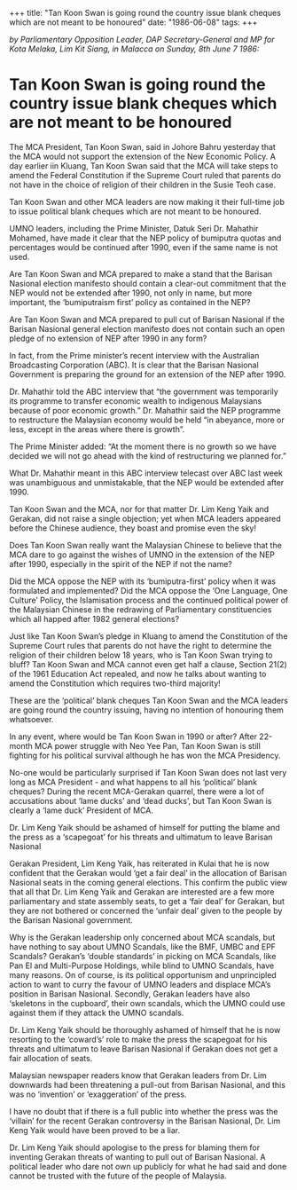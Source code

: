 +++ 
title: "Tan Koon Swan is going round the country issue blank cheques which are not meant to be honoured"
date: "1986-06-08"
tags:
+++

_by Parliamentary Opposition Leader, DAP Secretary-General and MP for Kota Melaka, Lim Kit Siang, in Malacca on Sunday, 8th June 7 1986:_

# Tan Koon Swan is going round the country issue blank cheques which are not meant to be honoured

The MCA President, Tan Koon Swan, said in Johore Bahru yesterday that the MCA would not support the extension of the New Economic Policy. A day earlier iin Kluang, Tan Koon Swan said that the MCA will take steps to amend the Federal Constitution if the Supreme Court ruled that parents do not have in the choice of religion of their children in the Susie Teoh case.</u>

 Tan Koon Swan and other MCA leaders are now making it their full-time job to issue political blank cheques which are not meant to be honoured.

UMNO leaders, including the Prime Minister, Datuk Seri Dr. Mahathir Mohamed, have made it clear that the NEP policy of bumiputra quotas and percentages would be continued after 1990, even if the same name is not used.

Are Tan Koon Swan and MCA prepared to make a stand that the Barisan Nasional election manifesto should contain a clear-out commitment that the NEP would not be extended after 1990, not only in name, but more important, the ‘bumiputraism first’ policy as contained in the NEP?

Are Tan Koon Swan and MCA prepared to pull cut of Barisan Nasional if the Barisan Nasional general election manifesto does not contain such an open pledge of no extension of NEP after 1990 in any form?

In fact, from the Prime minister’s recent interview with the Australian Broadcasting Corporation (ABC). It is clear that the Barisan Nasional Government is preparing the ground for an extension of the NEP after 1990.

Dr. Mahathir told the ABC interview that “the government was temporarily its programme to transfer economic wealth to indigenous Malaysians because of poor economic growth.” Dr. Mahathir said the NEP programme to restructure the Malaysian economy would be held “in abeyance, more or less, except in the areas where there is growth”.

The Prime Minister added: “At the moment there is no growth so we have decided we will not go ahead with the kind of restructuring we planned for.”

What Dr. Mahathir meant in this ABC interview telecast over ABC last week was unambiguous and unmistakable, that the NEP would be extended after 1990.

Tan Koon Swan and the MCA, nor for that matter Dr. Lim Keng Yaik and Gerakan, did not raise a single objection; yet when MCA leaders appeared before the Chinese audience, they boast and promise even the sky!

Does Tan Koon Swan really want the Malaysian Chinese to believe that the MCA dare to go against the wishes of UMNO in the extension of the NEP after 1990, especially in the spirit of the NEP if not the name?

Did the MCA oppose the NEP with its ‘bumiputra-first’ policy when it was formulated and implemented? Did the MCA oppose the ‘One Language, One Culture’ Policy, the Islamisation process and the continued  political power of the Malaysian Chinese in the redrawing of Parliamentary constituencies which all happed after 1982 general elections?

Just like Tan Koon Swan’s pledge in Kluang to amend the Constitution of the Supreme Court rules that parents do not have the right to determine the religion of their children below 18 years, who is Tan Koon Swan trying to bluff? Tan Koon Swan and MCA cannot even get half a clause, Section 21(2) of the 1961 Education Act repealed, and now he talks about wanting to amend the Constitution which requires two-third majority!

These are the ‘political’ blank cheques Tan Koon Swan and the MCA leaders are going round the country issuing, having no intention of honouring them whatsoever.

In any event, where would be Tan Koon Swan in 1990 or after? After 22-month MCA power struggle with Neo Yee Pan, Tan Koon Swan is still fighting for his political survival although he has won the MCA Presidency.

No-one would be particularly surprised if Tan Koon Swan does not last very long as MCA President - and what happens to all his ‘political’ blank cheques? During the recent MCA-Gerakan quarrel, there were a lot of accusations about ‘lame ducks’ and ‘dead ducks’, but Tan Koon Swan is clearly a ‘lame duck’ President of MCA.

Dr. Lim Keng Yaik should be ashamed of himself for putting the blame and the press as a ‘scapegoat’ for his threats and ultimatum to leave Barisan Nasional

Gerakan President, Lim Keng Yaik, has reiterated in Kulai that he is now confident that the Gerakan would ‘get a fair deal’ in the allocation of Barisan Nasional seats in the coming general elections. This confirm the public view that all that Dr. Lim Keng Yaik and Gerakan are interested are a few more parliamentary and state assembly seats, to get a ‘fair deal’ for Gerakan, but they are not bothered or concerned the ‘unfair deal’ given to the people by the  Barisan Nasional government.

Why is the Gerakan leadership only concerned about MCA scandals, but have nothing to say about UMNO Scandals, like the BMF, UMBC and EPF Scandals? Gerakan’s ‘double standards’ in picking on MCA Scandals, like Pan El and Multi-Purpose Holdings, while blind to UMNO Scandals, have many reasons. On of course, is its political opportunism and unprincipled action to want to curry the favour of UMNO leaders and displace MCA’s position in Barisan Nasional. Secondly, Gerakan leaders have also ‘skeletons in the cupboard’, their own scandals, which the UMNO could use against them if they attack the UMNO scandals.

Dr. Lim Keng Yaik should be thoroughly ashamed of himself that he is now resorting to the ‘coward’s’ role to make the press the scapegoat for his threats and ultimatum to leave Barisan Nasional if Gerakan does not get a fair allocation of seats.

Malaysian newspaper readers know that Gerakan leaders from Dr. Lim downwards had been threatening a pull-out from Barisan Nasional, and this was no ‘invention’ or ‘exaggeration’ of the press.

I have no doubt that if there is a full public into whether the press was the ‘villain’ for the recent Gerakan controversy in the Barisan Nasional, Dr. Lim Keng Yaik would have been proved to be a liar.

Dr. Lim Keng Yaik should apologise to the press for blaming them for inventing Gerakan threats of wanting to pull out of Barisan Nasional. A political leader who dare not own up publicly for what he had said and done cannot be trusted with the future of the people of Malaysia.
 
